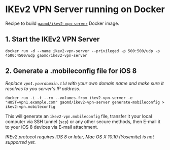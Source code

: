 # IKEv2 VPN Server running on Docker

Recipe to build [`gaomd/ikev2-vpn-server`](https://registry.hub.docker.com/u/gaomd/ikev2-vpn-server/) Docker image.

## 1. Start the IKEv2 VPN Server

    docker run -d --name ikev2-vpn-server --privileged -p 500:500/udp -p 4500:4500/udp gaomd/ikev2-vpn-server

## 2. Generate a .mobileconfig file for iOS 8

*Replace `vpn1.yourdomain.tld` with your own domain name and make sure it resolves to you server's IP address.*

    docker run -i -t --rm --volumes-from ikev2-vpn-server -e "HOST=vpn1.example.com" gaomd/ikev2-vpn-server generate-mobileconfig > ikev2-vpn.mobileconfig

This will generate an `ikev2-vpn.mobileconfig` file, transfer it your local computer via SSH tunnel (`scp`) or any other secure methods, then E-mail it to your iOS 8 devices via E-mail attachment.

*IKEv2 protocol requires iOS 8 or later, Mac OS X 10.10 (Yosemite) is not supported yet.*
